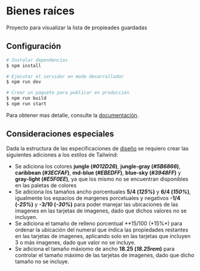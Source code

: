 # Bienes raíces

Proyecto para visualizar la lista de propieades guardadas

## Configuración

```bash
# Instalar dependencias
$ npm install

# Ejecutar el servidor en modo desarrollador
$ npm run dev

# Crear un paquete para publicar en producción
$ npm run build
$ npm run start
```

Para obtener mas detalle, consulte la [documentación](https://nuxtjs.org).

## Consideraciones especiales

Dada la estructura de las especificaciones de [diseño](https://www.figma.com/file/sW5Z8Y3pHim5OYIAAvRtd9/Prueba-T%C3%A9cnica?node-id=5%3A17) se requiero crear las siguientes adiciones a los estilos de Tailwind:

- Se adiciona los colores **jungle (_#012D26_)**, **jungle-gray (_#5B6866_)**, **caribbean (_#3ECFAF_)**, **md-blue (_#EBEDFF_)**, **blue-sky (_#3948FF_)** y **gray-light (_#E5F0EE_)**, ya que los mismo no se encuentran disponibles en las paletas de colores
- Se adiciona los tamaños ancho porcentuales **5/4 (_125%_)** y **6/4 (_150%_)**, igualmente los espacios de margenes porcetuales y negativos **-1/4 (_-25%_)** y **-3/10 (_-30%_)** para poder manejar las ubicaciones de las imagenes en las tarjetas de imagenes, dado que dichos valores no se incluyen.
- Se adiciona el tamaño de relleno porcentual \**15/100 (*15%\*) para ordenar la ubicación del numeral que indica las propiedades restantes en las tarjetas de imagenes, aplicando solo en las tarjetas que incluyen 3 o más imagenes, dado que valor no se incluye.
- Se adiciona el tamaño máxiomo de ancho **18.25 (_18.25rem_)** para controlar el tamaño máximo de las tarjetas de imagenes, dado que dicho tamaño no se incluye.

